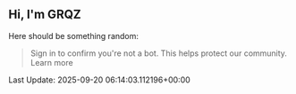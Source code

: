## Hi, I'm GRQZ
Here should be something random:  
> Sign in to confirm you're not a bot. This helps protect our community. Learn more


Last Update: 2025-09-20 06:14:03.112196+00:00
